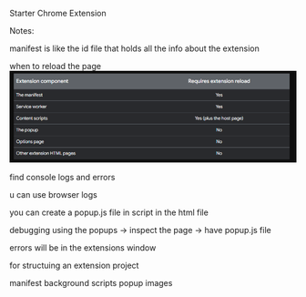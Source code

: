 Starter Chrome Extension

Notes:

manifest is like the id file that holds all the info about the extension

when to reload the page
![alt text](image.png)

find console logs and errors

u can use browser logs

you can create a popup.js file in script in the html file

debugging using the popups -> inspect the page -> have popup.js file

errors will be in the extensions window

for structuing an extension project

manifest
background
scripts
popup
images